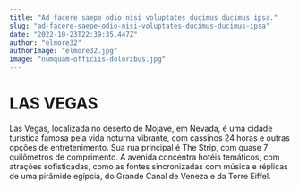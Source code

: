 ```yaml
---
title: "Ad facere saepe odio nisi voluptates ducimus ducimus ipsa."
slug: "ad-facere-saepe-odio-nisi-voluptates-ducimus-ducimus-ipsa"
date: "2022-10-23T22:39:35.447Z"
author: "elmore32"
authorImage: "elmore32.jpg"
image: "numquam-officiis-doloribus.jpg"
---
```

# LAS VEGAS

Las Vegas, localizada no deserto de Mojave, em Nevada, é uma cidade turística famosa pela vida noturna vibrante, com cassinos 24 horas e outras opções de entretenimento. Sua rua principal é The Strip, com quase 7 quilômetros de comprimento. A avenida concentra hotéis temáticos, com atrações sofisticadas, como as fontes sincronizadas com música e réplicas de uma pirâmide egípcia, do Grande Canal de Veneza e da Torre Eiffel.